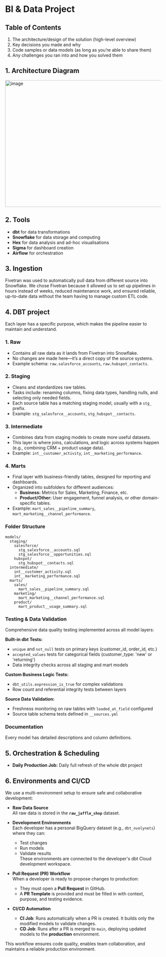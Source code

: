 # BI & Data Project

## Table of Contents

1. The architecture/design of the solution (high-level overview)
2. Key decisions you made and why
3. Code samples or data models (as long as you’re able to share them)
4. Any challenges you ran into and how you solved them

## 1. Architecture Diagram

<img width="968" height="408" alt="image" src="https://github.com/user-attachments/assets/f9fd3569-5539-4540-abe4-07976615ede1" />

## 2. Tools

- **dbt** for data transformations
- **Snowflake** for data storage and computing
- **Hex** for data analysis and ad-hoc visualisations
- **Sigma** for dashboard creation
- **Airflow** for orchestration

## 3. Ingestion

Fivetran was used to automatically pull data from different source into Snowflake. We chose Fivetran because it allowed us to set up pipelines in hours instead of weeks, reduced maintenance work, and ensured reliable, up-to-date data without the team having to manage custom ETL code.

## 4. DBT project

Each layer has a specific purpose, which makes the pipeline easier to maintain and understand.  

### **1. Raw**  
- Contains all raw data as it lands from Fivetran into Snowflake.  
- No changes are made here—it’s a direct copy of the source systems.  
- Example schema: `raw.salesforce_accounts`, `raw.hubspot_contacts`.  

### **2. Staging**  
- Cleans and standardizes raw tables.  
- Tasks include: renaming columns, fixing data types, handling nulls, and selecting only needed fields.  
- Each source table has a matching staging model, usually with a `stg_` prefix.  
- Example: `stg_salesforce__accounts`, `stg_hubspot__contacts`.  

### **3. Intermediate**  
- Combines data from staging models to create more useful datasets.  
- This layer is where joins, calculations, and logic across systems happen (e.g., combining CRM + product usage data).  
- Example: `int__customer_activity`, `int__marketing_performance`.  

### **4. Marts**  
- Final layer with business-friendly tables, designed for reporting and dashboards.  
- Organized into subfolders for different audiences:  
  - **Business:** Metrics for Sales, Marketing, Finance, etc.  
  - **Product/Other:** User engagement, funnel analysis, or other domain-specific tables.  
- Example: `mart_sales__pipeline_summary`, `mart_marketing__channel_performance`.  

### Folder Structure 

```plaintext
models/
  staging/
    salesforce/
      stg_salesforce__accounts.sql
      stg_salesforce__opportunities.sql
    hubspot/
      stg_hubspot__contacts.sql
  intermediate/
    int__customer_activity.sql
    int__marketing_performance.sql
  marts/
    sales/
      mart_sales__pipeline_summary.sql
    marketing/
      mart_marketing__channel_performance.sql
    product/
      mart_product__usage_summary.sql
```


### Testing & Data Validation

Comprehensive data quality testing implemented across all model layers:

**Built-in dbt Tests:**
* `unique` and `not_null` tests on primary keys (customer_id, order_id, etc.)
* `accepted_values` tests for categorical fields (customer_type: 'new' or 'returning')
* Data integrity checks across all staging and mart models

**Custom Business Logic Tests:**
* `dbt_utils.expression_is_true` for complex validations
* Row count and referential integrity tests between layers

**Source Data Validation:**
* Freshness monitoring on raw tables with `loaded_at_field` configured
* Source table schema tests defined in `__sources.yml`


### Documentation

Every model has detailed descriptions and column definitions.


## 5. Orchestration & Scheduling

* **Daily Production Job:** Daily full refresh of the whole dbt project


## 6. Environments and CI/CD

We use a multi-environment setup to ensure safe and collaborative development:

- **Raw Data Source**  
  All raw data is stored in the **`raw_jaffle_shop`** dataset.

- **Development Environments**  
  Each developer has a personal BigQuery dataset (e.g., `dbt_nvolynets`) where they can:
  - Test changes  
  - Run models  
  - Validate results  
  These environments are connected to the developer's dbt Cloud development workspace.

- **Pull Request (PR) Workflow**  
  When a developer is ready to propose changes to production:
  - They must open a **Pull Request** in GitHub.
  - A **PR Template** is provided and must be filled in with context, purpose, and testing evidence.

- **CI/CD Automation**
  - **CI Job**: Runs automatically when a PR is created. It builds only the modified models to validate changes.
  - **CD Job**: Runs after a PR is merged to `main`, deploying updated models to the **production** environment.

This workflow ensures code quality, enables team collaboration, and maintains a reliable production environment.

